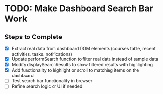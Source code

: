 # TODO: Make Dashboard Search Bar Work

## Steps to Complete
- [x] Extract real data from dashboard DOM elements (courses table, recent activities, tasks, notifications)
- [x] Update performSearch function to filter real data instead of sample data
- [x] Modify displaySearchResults to show filtered results with highlighting
- [x] Add functionality to highlight or scroll to matching items on the dashboard
- [ ] Test search bar functionality in browser
- [ ] Refine search logic or UI if needed
